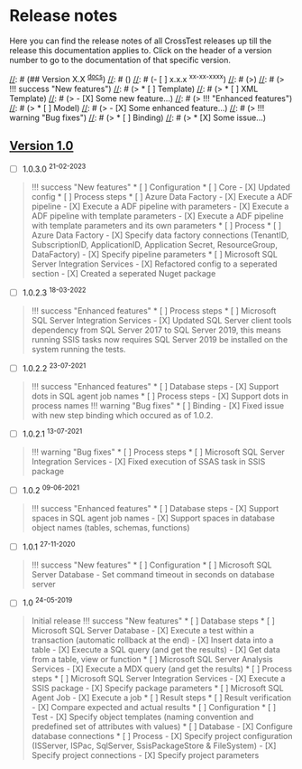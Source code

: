 # Release notes

Here you can find the release notes of all CrossTest releases up till the release this documentation applies to.
Click on the header of a version number to go to the documentation of that specific version.

[//]: # (Use the following example to create the release notes for a new release.)
[//]: # ()
[//]: # (## Version X.X <sup>[docs](../X.X/)</sup>)
[//]: # ()
[//]: # (- [ ] x.x.x <sup>xx-xx-xxxx</sup>)
[//]: # (>)
[//]: # (> !!! success "New features")
[//]: # (>     * [ ] Template)
[//]: # (>         * [ ] XML Template)
[//]: # (>             - [X] Some new feature...)
[//]: # (> !!! "Enhanced features")
[//]: # (>     * [ ] Model)
[//]: # (>         - [X] Some enhanced feature...)
[//]: # (> !!! warning "Bug fixes")
[//]: # (>     * [ ] Binding)
[//]: # (>         * [X] Some issue...)

## [Version 1.0](../1.0/)
- [ ] 1.0.3.0 <sup>21-02-2023</sup>
> !!! success "New features"
>     * [ ] Configuration
>         * [ ] Core
>             - [X] Updated config
>     * [ ] Process steps
>         * [ ] Azure Data Factory
>             - [X] Execute a ADF pipeline
>             - [X] Execute a ADF pipeline with parameters
>             - [X] Execute a ADF pipeline with template parameters
>             - [X] Execute a ADF pipeline with template parameters and its own parameters
>     * [ ] Process
>         * [ ] Azure Data Factory
>             - [X] Specify data factory connections (TenantID, SubscriptionID, ApplicationID, Application Secret, ResourceGroup, DataFactory)
>             - [X] Specify pipeline parameters
>         * [ ] Microsoft SQL Server Integration Services
>             - [X] Refactored config to a seperated section 
>             - [X] Created a seperated Nuget package

- [ ] 1.0.2.3 <sup>18-03-2022</sup>
> !!! success "Enhanced features"
>     * [ ] Process steps
>         * [ ] Microsoft SQL Server Integration Services
>             - [X] Updated SQL Server client tools dependency from SQL Server 2017 to SQL Server 2019, this means running SSIS tasks now requires SQL Server 2019 be installed on the system running the tests.

- [ ] 1.0.2.2 <sup>23-07-2021</sup>
> !!! success "Enhanced features"
>     * [ ] Database steps
>           - [X] Support dots in SQL agent job names
>     * [ ] Process steps
>           - [X] Support dots in process names
> !!! warning "Bug fixes"
>     * [ ] Binding
>           - [X] Fixed issue with new step binding which occured as of 1.0.2.

- [ ] 1.0.2.1 <sup>13-07-2021</sup>
> !!! warning "Bug fixes"
>     * [ ] Process steps
>         * [ ] Microsoft SQL Server Integration Services
>             - [X] Fixed execution of SSAS task in SSIS package

- [ ] 1.0.2 <sup>09-06-2021</sup>
> !!! success "Enhanced features"
>     * [ ] Database steps
>           - [X] Support spaces in SQL agent job names
>           - [X] Support spaces in database object names (tables, schemas, functions)

- [ ] 1.0.1 <sup>27-11-2020</sup>
> !!! success "New features"
>     * [ ] Configuration
>         * [ ] Microsoft SQL Server Database
>             - Set command timeout in seconds on database server

- [ ] 1.0 <sup>24-05-2019</sup>
> Initial release
> !!! success "New features"
>     * [ ] Database steps
>         * [ ] Microsoft SQL Server Database
>             - [X] Execute a test within a transaction (automatic rollback at the end)
>             - [X] Insert data into a table
>             - [X] Execute a SQL query (and get the results)
>             - [X] Get data from a table, view or function
>         * [ ] Microsoft SQL Server Analysis Services
>             - [X] Execute a MDX query (and get the results)
>     * [ ] Process steps
>         * [ ] Microsoft SQL Server Integration Services
>             - [X] Execute a SSIS package
>             - [X] Specify package parameters
>         * [ ] Microsoft SQL Agent Job
>             - [X] Execute a job
>     * [ ] Result steps
>         * [ ] Result verification
>             - [X] Compare expected and actual results
>     * [ ] Configuration
>         * [ ] Test
>             - [X] Specify object templates (naming convention and predefined set of attributes with values)
>         * [ ] Database
>             - [X] Configure database connections
>         * [ ] Process
>             - [X] Specify project configuration (ISServer, ISPac, SqlServer, SsisPackageStore & FileSystem)
>             - [X] Specify project connections
>             - [X] Specify project parameters